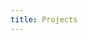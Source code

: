 ```yaml
---
title: Projects
---
```


<script setup>
  import Projects from './.vitepress/theme/Projects.vue'
</script>

<Projects />
